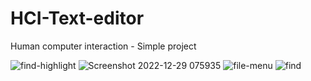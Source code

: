 # HCI-Text-editor
Human computer interaction - Simple project

![find-highlight](https://github.com/vanja-djenadija/HCI-Text-editor/assets/130909026/f445223f-2fec-4a66-9870-49b793fa1690)
![Screenshot 2022-12-29 075935](https://github.com/vanja-djenadija/HCI-Text-editor/assets/130909026/529be7cf-2b75-4dc8-9bca-a2ac558f1d28)
![file-menu](https://github.com/vanja-djenadija/HCI-Text-editor/assets/130909026/b0a133a4-a507-4c94-b353-5194d4410d53)
![find](https://github.com/vanja-djenadija/HCI-Text-editor/assets/130909026/2c03895c-204c-4379-b46b-3ece10e42fb9)
